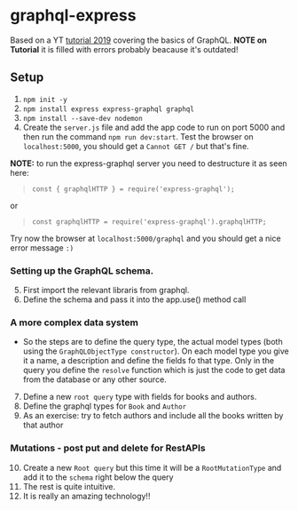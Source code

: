 # graphql-express

Based on a YT [tutorial 2019](`https://www.youtube.com/watch?v=ZQL7tL2S0oQ`) covering the basics of GraphQL.
**NOTE on Tutorial** it is filled with errors probably beacause it's outdated!

## Setup

1. `npm init -y`
2. `npm install express express-graphql graphql`
3. `npm install --save-dev nodemon`
4. Create the `server.js` file and add the app code to run on port 5000 and then run the command `npm run dev:start`. Test the browser on `localhost:5000`, you should get a `Cannot GET /` but that's fine.

**NOTE:** to run the express-graphql server you need to destructure it as seen here:

> `const { graphqlHTTP } = require('express-graphql');`

or

> `const graphqlHTTP = require('express-graphql').graphqlHTTP;`

Try now the browser at `localhost:5000/graphql` and you should get a nice error message `:)`

### Setting up the GraphQL schema.

5. First import the relevant libraris from graphql.
6. Define the schema and pass it into the app.use() method call

### A more complex data system

- So the steps are to define the query type, the actual model types (both using the `GraphQLObjectType constructor`). On each model type you give it a name, a description and define the fields fo that type. Only in the query you define the `resolve` function which is just the code to get data from the database or any other source.

7. Define a new `root query` type with fields for books and authors.
8. Define the graphql types for `Book` and `Author`
9. As an exercise: try to fetch authors and include all the books written by that author

### Mutations - post put and delete for RestAPIs

10. Create a new `Root query` but this time it will be a `RootMutationType` and add it to the `schema` right below the query
11. The rest is quite intuitive.
12. It is really an amazing technology!!
